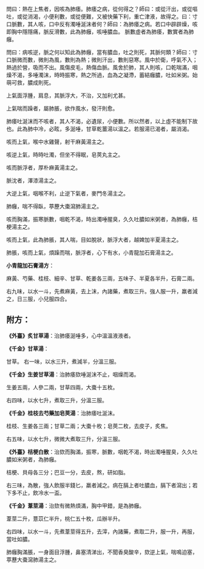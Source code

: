 問曰：熱在上焦者，因咳為肺痿。肺痿之病，從何得之？師曰：或從汗出，或從嘔吐，或從消渴，小便利數，或從便難，又被快藥下利，重亡津液，故得之。曰：寸口脈數，其人咳，口中反有濁唾涎沫者何？師曰：為肺痿之病。若口中辟辟燥，咳即胸中隱隱痛，脈反滑數，此為肺癰，咳唾膿血。 脈數虛者為肺痿，數實者為肺癰。

問曰：病咳逆，脈之何以知此為肺癰，當有膿血，吐之則死，其脈何類？師曰：寸口脈微而數，微則為風，數則為熱；微則汗出，數則惡寒。風中於衛，呼氣不入；熱過於營，吸而不出。風傷皮毛，熱傷血脈。風舍於肺，其人則咳，口乾喘滿，咽燥不渴，多唾濁沫，時時振寒，熱之所過，血為之凝滯，蓄結癰膿，吐如米粥。始萌可救，膿成則死。

上氣面浮腫，肩息，其脈浮大，不治，又加利尤甚。

上氣喘而躁者，屬肺脹，欲作風水，發汗則愈。

肺痿吐涎沫而不咳者，其人不渴，必遺尿，小便數。所以然者，以上虛不能制下故也。此為肺中冷，必眩，多涎唾，甘草乾薑湯以溫之。若服湯已渴者，屬消渴。

咳而上氣，喉中水雞聲，射干麻黃湯主之。

咳逆上氣，時時吐濁，但坐不得眠，皂莢丸主之。

咳而脈浮者，厚朴麻黃湯主之。

脈沈者，澤漆湯主之。

大逆上氣，咽喉不利，止逆下氣者，麥門冬湯主之。

肺癰，喘不得臥，葶藶大棗瀉肺湯主之。

咳而胸滿，振寒脈數，咽乾不渴，時出濁唾腥臭，久久吐膿如米粥者，為肺癰，桔梗湯主之。

咳而上氣，此為肺脹，其人喘，目如脫狀，脈浮大者，越婢加半夏湯主之。

肺脹，咳而上氣，煩躁而喘，脈浮者，心下有水，小青龍加石膏湯主之。

**小青龍加石膏湯方**：

麻黃、芍藥、桂枝、細辛、甘草、乾姜各三兩，五味子、半夏各半升，石膏二兩。

右九味，以水一斗，先煮麻黃，去上沫，內諸藥，煮取三升。強人服一升，羸者減之，日三服，小兒服四合。

## 附方：

**《外臺》炙甘草湯**：治肺痿涎唾多，心中溫溫液液者。

**《千金》甘草湯**：

甘草。 右一味，以水三升，煮減半，分溫三服。

**《千金》生姜甘草湯**：治肺痿欬唾涎沫不止，咽燥而渴。

生姜五兩，人參二兩，甘草四兩，大棗十五枚。

右四味，以水七升，煮取三升，分溫三服。

**《千金》桂枝去芍藥加皂莢湯**：治肺痿吐涎沫。

桂枝、生姜各三兩；甘草二兩；大棗十枚；皂莢二枚，去皮子，炙焦。

右五味，以水七升，微微大煮取三升，分溫三服。

**《外臺》桔梗白散**：治欬而胸滿，振寒，脈數，咽乾不渴，時出濁唾腥臭，久久吐膿如米粥者，為肺癰。

桔梗、貝母各三分；巴豆一分，去皮，熬，研如脂。

右三味，為散，強人飲服半錢匕，羸者減之。病在膈上者吐膿血，膈下者瀉出；若下多不止，飲冷水一盃。

**《千金》葦莖湯**：治欬有微熱煩滿，胸中甲錯，是為肺癰。

葦莖二升，薏苡仁半升，桃仁五十枚，瓜辦半升。

右四味，以水一斗，先煮葦莖得五升，去滓，內諸藥，煮取二升，服一升，再服，當吐如膿。

肺癰胸滿脹，一身面目浮腫，鼻塞清涕出，不聞香臭酸辛，欬逆上氣，喘鳴迫塞，葶藶大棗瀉肺湯主之。